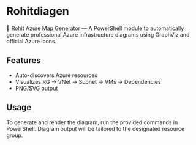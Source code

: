 # Rohitdiagen

🔷 Rohit Azure Map Generator — A PowerShell module to automatically generate professional Azure infrastructure diagrams using GraphViz and official Azure icons.

## Features
- Auto-discovers Azure resources
- Visualizes RG → VNet → Subnet → VMs → Dependencies
- PNG/SVG output

## Usage
To generate and render the diagram, run the provided commands in PowerShell. Diagram output will be tailored to the designated resource group.
